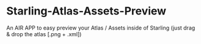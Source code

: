 # Starling-Atlas-Assets-Preview
An AIR APP to easy preview your Atlas / Assets inside of Starling (just drag &amp; drop the atlas [.png + .xml])
